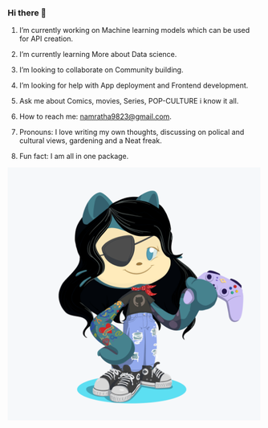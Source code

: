 ### Hi there 👋


 1) I’m currently working on Machine learning models which can be used for API creation. 
 
 2) I’m currently learning More about Data science.
 
 3) I’m looking to collaborate on Community building.
 
 4) I’m looking for help with App deployment and Frontend development.
 
 5) Ask me about Comics, movies, Series, POP-CULTURE i know it all.
 
 6) How to reach me: namratha9823@gmail.com.
 
 7) Pronouns: I love writing my own thoughts, discussing on polical and cultural views, gardening and a Neat freak.
 
 8) Fun fact: I am  all in one package.
 
 
 
![Octocat](octocat-small.png)

<!--
**Namrathalb/Namrathalb** is a ✨ _special_ ✨ repository because its `README.md` (this file) appears on your GitHub profile.


Here are some ideas to get you started:



-->
